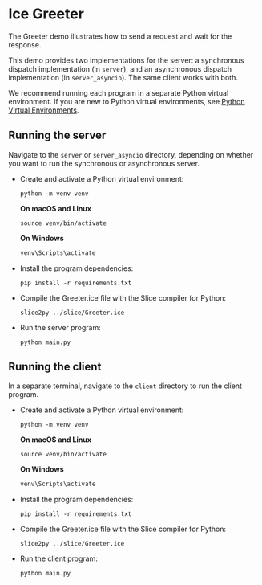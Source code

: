 # Ice Greeter

The Greeter demo illustrates how to send a request and wait for the response.

This demo provides two implementations for the server: a synchronous dispatch implementation (in `server`), and an
asynchronous dispatch implementation (in `server_asyncio`). The same client works with both.

We recommend running each program in a separate Python virtual environment. If you are new to Python virtual environments,
see [Python Virtual Environments].

## Running the server

Navigate to the `server` or `server_asyncio` directory, depending on whether you want to run the synchronous or
asynchronous server.

- Create and activate a Python virtual environment:

    ```shell
    python -m venv venv
    ```

    **On macOS and Linux**

    ```shell
    source venv/bin/activate
    ```

    **On Windows**

    ```powershell
    venv\Scripts\activate
    ```

- Install the program dependencies:

    ```shell
    pip install -r requirements.txt
    ```

- Compile the Greeter.ice file with the Slice compiler for Python:

    ```shell
    slice2py ../slice/Greeter.ice
    ```

- Run the server program:

    ```shell
    python main.py
    ```

## Running the client

In a separate terminal, navigate to the `client` directory to run the client program.

- Create and activate a Python virtual environment:

    ```shell
    python -m venv venv
    ```

    **On macOS and Linux**

    ```shell
    source venv/bin/activate
    ```

    **On Windows**

    ```powershell
    venv\Scripts\activate
    ```

- Install the program dependencies:

    ```shell
    pip install -r requirements.txt
    ```

- Compile the Greeter.ice file with the Slice compiler for Python:

    ```shell
    slice2py ../slice/Greeter.ice
    ```

- Run the client program:

    ```shell
    python main.py
    ```

[Python Virtual Environments]: https://docs.python.org/3/tutorial/venv.html
